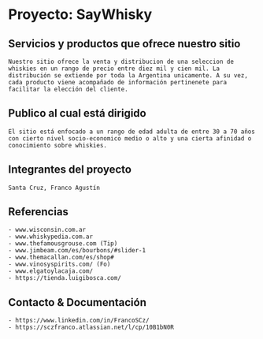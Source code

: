 # Proyecto: SayWhisky

## Servicios y productos que ofrece nuestro sitio

    Nuestro sitio ofrece la venta y distribucion de una seleccion de whiskies en un rango de precio entre diez mil y cien mil. La distribución se extiende por toda la Argentina unicamente. A su vez, cada producto viene acompañado de información pertinenete para facilitar la elección del cliente. 

## Publico al cual está dirigido

    El sitio está enfocado a un rango de edad adulta de entre 30 a 70 años con cierto nivel socio-economico medio o alto y una cierta afinidad o conocimiento sobre whiskies.

## Integrantes del proyecto

    Santa Cruz, Franco Agustín

## Referencias

    - www.wisconsin.com.ar
    - www.whiskypedia.com.ar
    - www.thefamousgrouse.com (Tip)
    - www.jimbeam.com/es/bourbons/#slider-1 
    - www.themacallan.com/es/shop#
    - www.vinosyspirits.com/ (Fo)
    - www.elgatoylacaja.com/
    - https://tienda.luigibosca.com/
    
## Contacto & Documentación
    
    - https://www.linkedin.com/in/FrancoSCz/
    - https://sczfranco.atlassian.net/l/cp/10B1bN0R